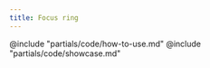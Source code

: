```yaml
---
title: Focus ring
---
```


<section id="section-code" data-markdown="1">
  @include "partials/code/how-to-use.md"
  @include "partials/code/showcase.md"
</section>

